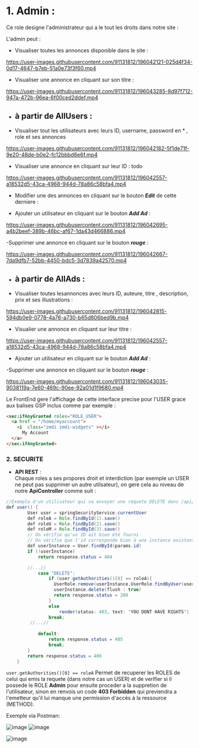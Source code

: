 
# 1. Admin :
Ce role designe l'administrateur qui a le tout les droits dans notre site :



L'admin peut : 
- Visualiser toutes les annonces disponible dans le site : 


https://user-images.githubusercontent.com/91131812/196042121-025d4f34-0d17-4647-b7eb-51a0e73f3f60.mp4


- Visualiser une annonce en cliquant sur son titre : 




https://user-images.githubusercontent.com/91131812/196043285-8d97f712-947a-472b-96ea-6f00ced2ddef.mp4




- ## à partir de AllUsers : 

- Visualiser tout les utilisateurs avec leurs ID, username, password en * , role et ses annonces 


https://user-images.githubusercontent.com/91131812/196042182-5f1de71f-9e20-48de-b0e2-fc12bbbd6e6f.mp4

- Visualiser une annonce en cliquant sur leur ID : todo 


https://user-images.githubusercontent.com/91131812/196042557-a18532d5-43ca-4968-944d-78a86c58bfa4.mp4


- Modifier une des annonces en cliquant sur le bouton ***Edit*** de cette derniere :



- Ajouter un utilisateur en cliquant sur le bouton ***Add Ad*** :

https://user-images.githubusercontent.com/91131812/196042695-a4b2beef-389b-46bc-af67-1da43d466886.mp4


-Supprimer une annonce en cliquant sur le bouton ***rouge*** : 

https://user-images.githubusercontent.com/91131812/196042667-7da9dfb7-52bb-4450-bdc5-3d7839a42570.mp4


- ## à partir de AllAds :
-  Visualiser toutes lesannonces avec leurs ID, auteure, titre , description, prix et ses illustrations :  

https://user-images.githubusercontent.com/91131812/196042815-594db0e9-0778-4a76-a730-b65d806bed9b.mp4

- Visualier une annonce en cliquant sur leur titre : 

https://user-images.githubusercontent.com/91131812/196042557-a18532d5-43ca-4968-944d-78a86c58bfa4.mp4



- Ajouter un utilisateur en cliquant sur le bouton ***Add Ad*** :



-Supprimer une annonce en cliquant sur le bouton ***rouge*** : 



https://user-images.githubusercontent.com/91131812/196043035-9038119a-7e60-469c-90ee-92a01d1f9680.mp4



















Le FrontEnd gere l'affichage de cette interface precise pour l'USER grace aux balises GSP inclus comme par exemple : 
```html
<sec:ifAnyGranted roles="ROLE_USER">
  <a href = "/home/myaccount">
    <i  class="zmdi zmdi-widgets" ></i>
      My Account
  </a>
</sec:ifAnyGranted>
```
### 2. SECURITE
- **API REST** :  
Chaque roles a ses propores droit et interdiction (par exemple un USER ne peut pas supprimer un autre utilsateur), on gere cela au niveau de notre **ApiController** comme suit :
```java
//Exemple d'un utilisateur qui va envoyer une requete DELETE dans /api/user/id
def user() {
        User user = springSecurityService.currentUser
        def roleA = Role.findById(1).save()
        def roleU = Role.findById(2).save()
        def roleM = Role.findById(3).save()
        // On vérifie qu'un ID ait bien été fourni
        // On vérifie que l'id corresponde bien à une instance existante
        def userInstance = User.findById(params.id)
        if (!userInstance)
            return response.status = 404

        //...//
            case "DELETE":
                if (user.getAuthorities()[0] == roleA){
                  UserRole.remove(userInstance,UserRole.findByUser(userInstance).getRole())
                  userInstance.delete(flush : true)
                  return response.status = 200
                }
                else
                    render(status: 403, text: 'YOU DONT HAVE RIGHTS')
                break;
         //...//
         
            default:
                return response.status = 405
                break;
        }
        return response.status = 406
    }
```
`user.getAuthorities()[0] == roleA` Permet de recuperer les ROLES de celui qui emis la requete (dans notre cas un USER) et de verifier si il possede le ROLE **Admin** pour ensuite proceder a la suppretion de l'utilisateur, sinon en renvois un code **403 Forbidden** qui previendra a l'emetteur qu'il lui manque une permission d'accès à la ressource (METHOD).

Exemple via Postman: 

![image](https://user-images.githubusercontent.com/91131467/196038765-e464cfcd-ac2c-42e0-b915-d72a12136398.png) ![image](https://user-images.githubusercontent.com/91131467/196038906-dfc24522-d0cf-4efe-a999-a514592d5b3b.png)

![image](https://user-images.githubusercontent.com/91131467/196039003-28f4546e-7fde-4a7e-8bfd-b6759a6182f7.png)



